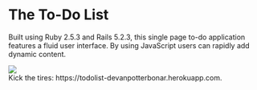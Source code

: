 # The To-Do List

Built using Ruby 2.5.3 and Rails 5.2.3, this single page to-do application features a fluid user interface. By using JavaScript users can rapidly add dynamic content.



<img src="http://www.devanpotterbonar.com/assets/todoster-6c77634d8a95020ccd8fcfb9233181965e2a1d11aae21e876b59da824fdda143.png" />
<br />
Kick the tires: https://todolist-devanpotterbonar.herokuapp.com.
